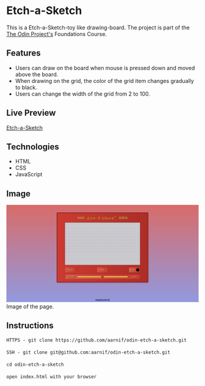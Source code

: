 # Etch-a-Sketch

This is a Etch-a-Sketch-toy like drawing-board.
The project is part of the [The Odin Project's](https://www.theodinproject.com/) Foundations Course.

## Features

- Users can draw on the board when mouse is pressed down and moved above the board.
- When drawing on the grid, the color of the grid item changes gradually to black.
- Users can change the width of the grid from 2 to 100.

## Live Preview

[Etch-a-Sketch](https://aarnif.github.io/odin-etch-a-sketch/)

## Technologies

- HTML
- CSS
- JavaScript

## Image

![Index Page](/images/page.png)
Image of the page.

## Instructions

```
HTTPS - git clone https://github.com/aarnif/odin-etch-a-sketch.git

SSH - git clone git@github.com:aarnif/odin-etch-a-sketch.git

cd odin-etch-a-sketch

open index.html with your browser
```
